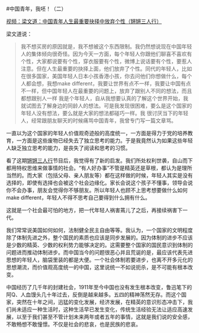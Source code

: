 #中国青年，我呸！（二）

[视频：梁文道：中国青年人生最重要抉择中放弃个性（锵锵三人行）](http://v.ifeng.com/news/society/201110/7a58a493-866f-4d12-88fa-ca7c06c6e70e.shtml)

梁文道说：
> 我不想买房的原因就是，我不想被这个东西限制。我仍然想说现在中国年轻人的集体倾向很奇怪。因为今天一方面，每个年轻人你跟他们聊喜不喜欢有个性，大家都说要有个性，穿衣服要有个性，微博上说话要有个性，要惹人注意。但在人生最重要的抉择上面，他们放弃了个性。同代的年轻人，比如在很多国家，美国年轻人日本小孩香港小孩，你去问他们你想做什么，每个人都会想，我想make different，我要让世界有点不一样，我要让中国有点不一样，但中国年轻人在最重要的问题上，放弃了跟别人不同的想法，而且都想跟别人一样
我是个年轻人，自从我想要认真的了解这个世界开始，我就试图去了解身边的同龄人的想法。可是我发现很困难，要么是这个国家的年轻人没有想法，要么就是大家的想法都碰巧一样。我 很讨厌当下的年轻人，经常跟朋友聊天的时候痛骂中国青年，我曾专门写一篇文章骂。

一直以为这个国家的年轻人价值观奇迹般的高度统一，一方面是得力于党的培养教育，一方面是这些废物已经失去了独立思考的能力。于是我竟然认为如果这些年轻人缺乏独立思考的能力，是丧失了阅读和思考的习惯。

看了这期[锵锵三人行](http://v.ifeng.com/news/society/201110/6a5402dd-3018-47af-8903-1d849fca5f23.shtml)节目后，我觉得有了新的启发。我们所处权利世袭，自山而下都用特权思维来做事情的社会。“有人好办事”不管是精英还是草根，都认为是理所当然的。而大家（包括父母、亲人朋友等）都在这样做的时候，年轻人其实是没有选择的，即使有选择也会被这个社会边缘化。家长会说这个孩子不懂事，领导会说你不会办事，朋友会觉得你不够朋友。所以年轻人也顾不上思考想要做什么如何make different，年轻人不得不思考自己要得到什么拥有什么。

这就是一个社会最可怕的地方，把一代年轻人祸害蔫儿了之后，再接续祸害下一代。

我们常常说美国如何如何，法制健全民主自由等等。我认为，一个国家的文明程度除了体制先进之外，整个国民的素质也应该是同步发展的。因为体制的进步不应该是少数的精英、少数的权利势力能够决定的。这需要整个国家的国民意识到体制的问题进而推动体制进步。而中国当今的问题很恶心并且荒诞的是，最应该代表先进思想的年轻人，脑袋里装的都是大便。一个社会体制若要进步，也离不开多元化的思想潮流，而价值观高度统一的中国，这里说统一不如说扼杀，是不可能有根本改变。

中国经历了几千年的封建社会，1911年至今中国也没有发生根本改变，鲁迅笔下的阿Q、人血馒头几十年过去，反倒是越来越多。五四的精神荡然无存。而这个国家，突然在十年之间，迅猛的变化发展，经济发展，在精英的意识形态冲击下，我们尚未适应一种生活时，这种生活早已发生变化，传统生活经验无法让适应高速发展，以至于我们甚至不管计划未来两年或者五年的事情，这就是我们说的安全感，不敢畅想不敢憧憬。不仅是社会的悲哀，也是民族的悲哀。